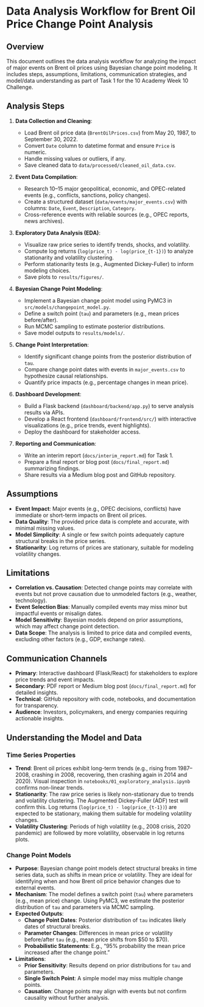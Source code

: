 # Data Analysis Workflow for Brent Oil Price Change Point Analysis

## Overview

This document outlines the data analysis workflow for analyzing the impact of major events on Brent oil prices using Bayesian change point modeling. It includes steps, assumptions, limitations, communication strategies, and model/data understanding as part of Task 1 for the 10 Academy Week 10 Challenge.

## Analysis Steps

1. **Data Collection and Cleaning**:

   - Load Brent oil price data (`BrentOilPrices.csv`) from May 20, 1987, to September 30, 2022.
   - Convert `Date` column to datetime format and ensure `Price` is numeric.
   - Handle missing values or outliers, if any.
   - Save cleaned data to `data/processed/cleaned_oil_data.csv`.

2. **Event Data Compilation**:

   - Research 10–15 major geopolitical, economic, and OPEC-related events (e.g., conflicts, sanctions, policy changes).
   - Create a structured dataset (`data/events/major_events.csv`) with columns: `Date`, `Event`, `Description`, `Category`.
   - Cross-reference events with reliable sources (e.g., OPEC reports, news archives).

3. **Exploratory Data Analysis (EDA)**:

   - Visualize raw price series to identify trends, shocks, and volatility.
   - Compute log returns (`log(price_t) - log(price_{t-1})`) to analyze stationarity and volatility clustering.
   - Perform stationarity tests (e.g., Augmented Dickey-Fuller) to inform modeling choices.
   - Save plots to `results/figures/`.

4. **Bayesian Change Point Modeling**:

   - Implement a Bayesian change point model using PyMC3 in `src/models/changepoint_model.py`.
   - Define a switch point (`tau`) and parameters (e.g., mean prices before/after).
   - Run MCMC sampling to estimate posterior distributions.
   - Save model outputs to `results/models/`.

5. **Change Point Interpretation**:

   - Identify significant change points from the posterior distribution of `tau`.
   - Compare change point dates with events in `major_events.csv` to hypothesize causal relationships.
   - Quantify price impacts (e.g., percentage changes in mean price).

6. **Dashboard Development**:

   - Build a Flask backend (`dashboard/backend/app.py`) to serve analysis results via APIs.
   - Develop a React frontend (`dashboard/frontend/src/`) with interactive visualizations (e.g., price trends, event highlights).
   - Deploy the dashboard for stakeholder access.

7. **Reporting and Communication**:
   - Write an interim report (`docs/interim_report.md`) for Task 1.
   - Prepare a final report or blog post (`docs/final_report.md`) summarizing findings.
   - Share results via a Medium blog post and GitHub repository.

## Assumptions

- **Event Impact**: Major events (e.g., OPEC decisions, conflicts) have immediate or short-term impacts on Brent oil prices.
- **Data Quality**: The provided price data is complete and accurate, with minimal missing values.
- **Model Simplicity**: A single or few switch points adequately capture structural breaks in the price series.
- **Stationarity**: Log returns of prices are stationary, suitable for modeling volatility changes.

## Limitations

- **Correlation vs. Causation**: Detected change points may correlate with events but not prove causation due to unmodeled factors (e.g., weather, technology).
- **Event Selection Bias**: Manually compiled events may miss minor but impactful events or misalign dates.
- **Model Sensitivity**: Bayesian models depend on prior assumptions, which may affect change point detection.
- **Data Scope**: The analysis is limited to price data and compiled events, excluding other factors (e.g., GDP, exchange rates).

## Communication Channels

- **Primary**: Interactive dashboard (Flask/React) for stakeholders to explore price trends and event impacts.
- **Secondary**: PDF report or Medium blog post (`docs/final_report.md`) for detailed insights.
- **Technical**: GitHub repository with code, notebooks, and documentation for transparency.
- **Audience**: Investors, policymakers, and energy companies requiring actionable insights.

## Understanding the Model and Data

### Time Series Properties

- **Trend**: Brent oil prices exhibit long-term trends (e.g., rising from 1987–2008, crashing in 2008, recovering, then crashing again in 2014 and 2020). Visual inspection in `notebooks/01_exploratory_analysis.ipynb` confirms non-linear trends.
- **Stationarity**: The raw price series is likely non-stationary due to trends and volatility clustering. The Augmented Dickey-Fuller (ADF) test will confirm this. Log returns (`log(price_t) - log(price_{t-1})`) are expected to be stationary, making them suitable for modeling volatility changes.
- **Volatility Clustering**: Periods of high volatility (e.g., 2008 crisis, 2020 pandemic) are followed by more volatility, observable in log returns plots.

### Change Point Models

- **Purpose**: Bayesian change point models detect structural breaks in time series data, such as shifts in mean price or volatility. They are ideal for identifying when and how Brent oil price behavior changes due to external events.
- **Mechanism**: The model defines a switch point (`tau`) where parameters (e.g., mean price) change. Using PyMC3, we estimate the posterior distribution of `tau` and parameters via MCMC sampling.
- **Expected Outputs**:
  - **Change Point Dates**: Posterior distribution of `tau` indicates likely dates of structural breaks.
  - **Parameter Changes**: Differences in mean price or volatility before/after `tau` (e.g., mean price shifts from $50 to $70).
  - **Probabilistic Statements**: E.g., “95% probability the mean price increased after the change point.”
- **Limitations**:
  - **Prior Sensitivity**: Results depend on prior distributions for `tau` and parameters.
  - **Single Switch Point**: A simple model may miss multiple change points.
  - **Causation**: Change points may align with events but not confirm causality without further analysis.
